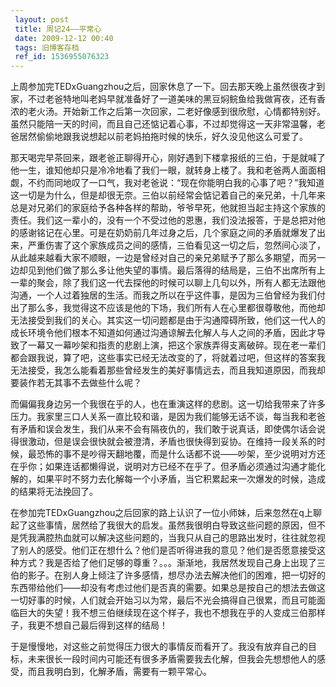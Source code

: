 ```yaml
---
 layout: post
 title: 周记24——平常心
 date: 2009-12-12 00:40
 tags: 旧博客存档
 ref_id: 1536955076323
---
```

上周参加完TEDxGuangzhou之后，回家休息了一下。回去那天晚上虽然很夜才到家，不过老爸特地叫老妈早就准备好了一道美味的黑豆焖鲩鱼给我做宵夜，还有香浓的老火汤。开始新工作之后第一次回家，二老好像感到很欣慰，心情都特别好。虽然只能陪一天的时间，而且自己还惦记着心事，不过却觉得这一天非常温馨，老爸居然偷偷地跟我说想起以前老妈拍拖时候的快乐，好久没见他这么可爱了。

那天喝完早茶回来，跟老爸正聊得开心，刚好遇到下楼拿报纸的三伯，于是就喊了他一生，谁知他却只是冷冷地看了我们一眼，就转身上楼了。我和老爸两人面面相觑，不约而同地叹了一口气，我对老爸说：“现在你能明白我的心事了吧？”我知道这一切是为什么，但是却很无奈。三伯以前经常会惦记着自己的亲兄弟，十几年来总是对兄弟们的家庭给予各种各样的帮助，爷爷早死，他就担当起主持这个家族的责任。我们这一辈小的，没有一个不受过他的恩惠，我们没法报答，于是总把对他的感谢铭记在心里。可是在奶奶前几年过身之后，几个家庭之间的矛盾就爆发了出来，严重伤害了这个家族成员之间的感情，三伯看见这一切之后，忽然间心淡了，从此越来越看大家不顺眼，一边是曾经对自己的亲兄弟赋予了那么多期望，而另一边却见到他们做了那么多让他失望的事情。最后落得的结局是，三伯不出席所有上一辈的聚会，除了我们这一代去探他的时候可以聊上几句以外，所有人都无法跟他沟通，一个人过着独居的生活。而我之所以在乎这件事，是因为三伯曾经为我们付出了那么多，我觉得这不应该是他的下场，我们所有人在心里都很尊敬他，而他却无法接受到我们的关心。其实这一切问题都是由于沟通障碍所致，他们这一代人的成长环境令他们根本不知道如何通过沟通谅解去化解人与人之间的矛盾，因此才导致了一幕又一幕吵架和指责的悲剧上演，把这个家族弄得支离破碎。现在老一辈们都会跟我说，算了吧，这些事实已经无法改变的了，将就着过吧，但这样的答案我无法接受，我怎么能看着那些曾经发生的美好事情远去，而且我知道原因，而我却要装作若无其事不去做些什么呢？

而偏偏我身边另一个我很在乎的人，也在重演这样的悲剧。这一切给我带来了许多压力。我家里三口人关系一直比较和谐，是因为我们能够无话不谈，每当我和老爸有矛盾和误会发生，我们从来不会有隔夜仇的，我们敢于说真话，即使偶尔话会说得很激动，但是误会很快就会被澄清，矛盾也很快得到妥协。在维持一段关系的时候，最恐怖的事不是吵得天翻地覆，而是什么话都不说——吵架，至少说明对方还在乎你；如果连话都懒得说，说明对方已经不在乎了。但矛盾必须通过沟通才能化解的，如果平时不努力去化解每一个小矛盾，当它积累起来一次爆发的时候，造成的结果将无法挽回了。

在参加完TEDxGuangzhou之后回家的路上认识了一位小师妹，后来忽然在q上聊起了这些事情，居然给了我很大的启发。虽然我很明白导致这些问题的原因，但不是凭我满腔热血就可以解决这些问题的，当我只从自己的思路出发时，往往就忽视了别人的感受。他们正在想什么？他们是否听得进我的意见？他们是否愿意接受这种方式？我是否给了他们足够的尊重？。。。渐渐地，我居然发现自己身上出现了三伯的影子。在别人身上倾注了许多感情，想尽办法去解决他们的困难，把一切好的东西带给他们——却没有考虑过他们是否真的需要。如果总是按自己的想法去做这一切好事的时候，人们就会开始习以为常，最后不光会搞得自己很累，而且可能面临巨大的失望！我不想三伯继续现在这个样子，我也不想我在乎的人变成三伯那样子，我更不想自己最后得到这样的结局！

于是慢慢地，对这些之前觉得压力很大的事情反而看开了。我没有放弃自己的目标，未来很长一段时间内可能还有很多矛盾需要我去化解，但我会先想想他人的感受，而且我明白到，化解矛盾，需要有一颗平常心。

